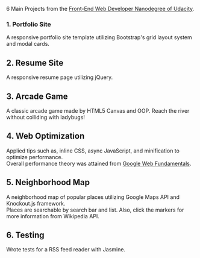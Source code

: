 6 Main Projects from the [Front-End Web Developer Nanodegree of Udacity](https://www.udacity.com/course/front-end-web-developer-nanodegree--nd001).

### 1. Portfolio Site
A responsive portfolio site template utilizing Bootstrap's grid layout system and modal cards.

## 2. Resume Site
A responsive resume page utilizing jQuery.

## 3. Arcade Game
A classic arcade game made by HTML5 Canvas and OOP. Reach the river without colliding with ladybugs!

## 4. Web Optimization
Applied tips such as, inline CSS, async JavaScript, and minification to optimize performance. <br />
Overall performance theory was attained from [Google Web Fundamentals](https://developers.google.com/web/fundamentals/performance/).

## 5. Neighborhood Map
A neighborhood map of popular places utilizing Google Maps API and Knockout.js framework. <br />
Places are searchable by search bar and list. Also, click the markers for more information from Wikipedia API.

## 6. Testing
Wrote tests for a RSS feed reader with Jasmine.
